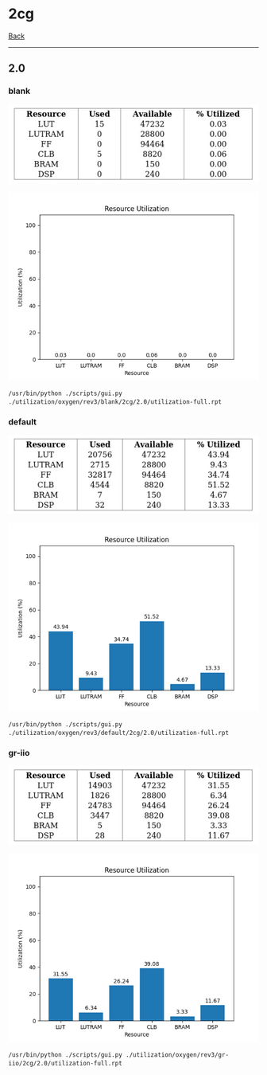 # 2cg

[Back](<../rev3.md>)

---

## 2.0
### blank

<p align="center">
	<img src="../../../../images/oxygen/rev3/blank/2cg/2.0/table.jpg" />
</p>

<p align="center">
	<img src="../../../../images/oxygen/rev3/blank/2cg/2.0/graph.png" />
</p>

`/usr/bin/python ./scripts/gui.py ./utilization/oxygen/rev3/blank/2cg/2.0/utilization-full.rpt`

### default

<p align="center">
	<img src="../../../../images/oxygen/rev3/default/2cg/2.0/table.jpg" />
</p>

<p align="center">
	<img src="../../../../images/oxygen/rev3/default/2cg/2.0/graph.png" />
</p>

`/usr/bin/python ./scripts/gui.py ./utilization/oxygen/rev3/default/2cg/2.0/utilization-full.rpt`

### gr-iio

<p align="center">
	<img src="../../../../images/oxygen/rev3/gr-iio/2cg/2.0/table.jpg" />
</p>

<p align="center">
	<img src="../../../../images/oxygen/rev3/gr-iio/2cg/2.0/graph.png" />
</p>

`/usr/bin/python ./scripts/gui.py ./utilization/oxygen/rev3/gr-iio/2cg/2.0/utilization-full.rpt`

